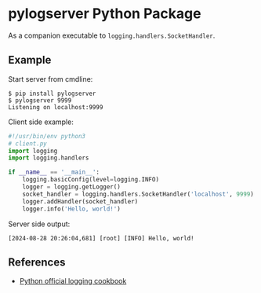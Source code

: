 # pylogserver Python Package

As a companion executable to `logging.handlers.SocketHandler`.

## Example

Start server from cmdline:

```plain
$ pip install pylogserver
$ pylogserver 9999
Listening on localhost:9999
```

Client side example:

```python
#!/usr/bin/env python3
# client.py
import logging
import logging.handlers

if __name__ == '__main__':
    logging.basicConfig(level=logging.INFO)
    logger = logging.getLogger()
    socket_handler = logging.handlers.SocketHandler('localhost', 9999)
    logger.addHandler(socket_handler)
    logger.info('Hello, world!')
```

Server side output:

```plain
[2024-08-28 20:26:04,681] [root] [INFO] Hello, world!
```

## References

- [Python official logging cookbook](https://docs.python.org/zh-cn/3/howto/logging-cookbook.html#sending-and-receiving-logging-events-across-a-network)
